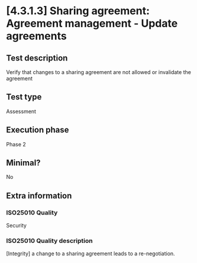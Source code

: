 
# [4.3.1.3] Sharing agreement: Agreement management - Update agreements
 
## Test description
Verify that changes to a sharing agreement are not allowed or invalidate the agreement
 
## Test type
Assessment
 
## Execution phase
Phase 2
 
## Minimal?
No
 
## Extra information
### ISO25010 Quality
Security
### ISO25010 Quality description
[Integrity] a change to a sharing agreement leads to a re-negotiation.
    